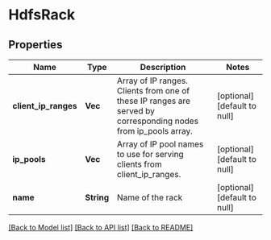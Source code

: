 # HdfsRack

## Properties
Name | Type | Description | Notes
------------ | ------------- | ------------- | -------------
**client_ip_ranges** | **Vec<String>** | Array of IP ranges. Clients from one of these IP ranges are served by corresponding nodes from ip_pools array. | [optional] [default to null]
**ip_pools** | **Vec<String>** | Array of IP pool names to use for serving clients from client_ip_ranges. | [optional] [default to null]
**name** | **String** | Name of the rack | [optional] [default to null]

[[Back to Model list]](../README.md#documentation-for-models) [[Back to API list]](../README.md#documentation-for-api-endpoints) [[Back to README]](../README.md)


